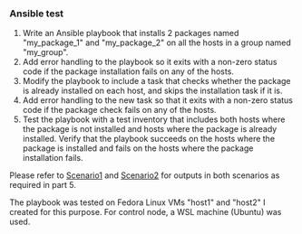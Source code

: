 ### Ansible test

1. Write an Ansible playbook that installs 2 packages named "my_package_1" and "my_package_2" on all the hosts in a group named "my_group".
2. Add error handling to the playbook so it exits with a non-zero status code if the package installation fails on any of the hosts.
3. Modify the playbook to include a task that checks whether the package is already installed on each host, and skips the installation task if it is.
4. Add error handling to the new task so that it exits with a non-zero status code if the package check fails on any of the hosts.
5. Test the playbook with a test inventory that includes both hosts where the package is not installed and hosts where the package is already installed.
Verify that the playbook succeeds on the hosts where the package is installed and fails on the hosts where the package installation fails.


Please refer to [Scenario1](scenario1.txt) and [Scenario2](scenario2.txt) for outputs in both scenarios as required in part 5.

The playbook was tested on Fedora Linux VMs "host1" and "host2" I created for this purpose. For control node, a WSL machine (Ubuntu) was used. 

